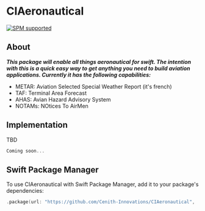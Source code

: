 # CIAeronautical
[![SPM supported](https://img.shields.io/badge/SPM-supported-brightgreen.svg?style=flat)](https://swift.org/package-manager)

## About
***This package will enable all things aeronautical for swift. The intention with this is a quick easy way to get anything you need to build aviation applications. Currently it has the following capabilities:***
* METAR: Aviation Selected Special Weather Report (it's french)
* TAF: Terminal Area Forecast
* AHAS: Avian Hazard Advisory System
* NOTAMs: NOtices To AirMen  

## Implementation

TBD

```swift
Coming soon...
```

## Swift Package Manager
To use CIAeronautical with Swift Package Manager, add it to your package's dependencies: 
```swift
.package(url: "https://github.com/Cenith-Innovations/CIAeronautical", .upToNextMajor(from: "1.0.0")),
```


